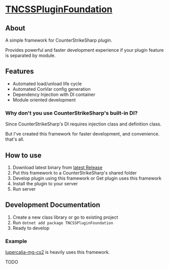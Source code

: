 ﻿# [TNCSSPluginFoundation](https://github.com/fltuna/TNCSSPluginFoundation)

## About

A simple framework for CounterStrikeSharp plugin. 

Provides powerful and faster development experience if your plugin feature is separated by module.


## Features

- Automated load/unload life cycle
- Automated ConVar config generation
- Dependency Injection with DI container
- Module oriented development

### Why don't you use CounterStrikeSharp's built-in DI?

Since CounterStrikeSharp's DI requires injection class and definition class.

But I've created this framework for faster development, and convenience. that's all.

## How to use

1. Download latest binary from [latest Release](https://github.com/fltuna/TNCSSPluginFoundation/releases/latest)
2. Put this framework to a CounterStrikeSharp's shared folder
3. Develop plugin using this framework or Get plugin uses this framework
4. Install the plugin to your server
5. Run server

## Development Documentation

1. Create a new class library or go to existing project
2. Run `dotnet add package TNCSSPluginFoundation`
3. Ready to develop

### Example

[lupercalia-mg-cs2](https://github.com/fltuna/lupercalia-mg-cs2) is heavily uses this framework.

TODO